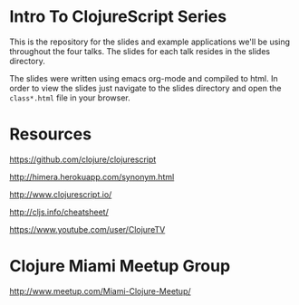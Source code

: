 # Intro To ClojureScript Series


This is the repository for the slides and example applications we'll be using throughout the four talks. The slides for each talk resides in the slides directory.

The slides were written using emacs org-mode and compiled to html. In order to view the slides just navigate to the slides directory and open the `class*.html` file in your browser.


# Resources

https://github.com/clojure/clojurescript

http://himera.herokuapp.com/synonym.html

http://www.clojurescript.io/

http://cljs.info/cheatsheet/

https://www.youtube.com/user/ClojureTV

# Clojure Miami Meetup Group

http://www.meetup.com/Miami-Clojure-Meetup/